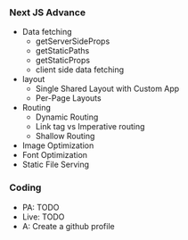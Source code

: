 ### Next JS Advance

- Data fetching
  - getServerSideProps
  - getStaticPaths
  - getStaticProps
  - client side data fetching
- layout
  - Single Shared Layout with Custom App
  - Per-Page Layouts
- Routing
  - Dynamic Routing
  - Link tag vs Imperative routing
  - Shallow Routing
- Image Optimization
- Font Optimization
- Static File Serving

### Coding

- PA: TODO
- Live: TODO
- A: Create a github profile
